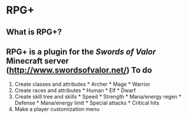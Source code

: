 RPG+
====
What is RPG+?
-------------
RPG+ is a plugin for the *Swords of Valor* Minecraft server (http://www.swordsofvalor.net/)
To do
-----
  1. Create classes and attributes
    * Archer
    * Mage
    * Warrior
  2. Create races and attributes
    * Human
    * Elf
    * Dwarf
  3. Create skill tree and skills
    * Speed
    * Strength
    * Mana/energy regen
    * Defense
    * Mana/energy limit
    * Special attacks
    * Critical hits
  4. Make a player customization menu
